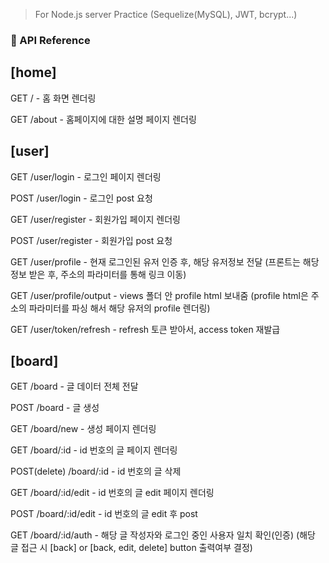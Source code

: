 > For Node.js server Practice (Sequelize(MySQL), JWT, bcrypt...)

### 📝 API Reference
## [home]

GET / - 홈 화면 렌더링

GET /about - 홈페이지에 대한 설명 페이지 렌더링

## [user]

GET /user/login - 로그인 페이지 렌더링

POST /user/login - 로그인 post 요청

GET /user/register - 회원가입 페이지 렌더링

POST /user/register - 회원가입 post 요청

GET /user/profile - 현재 로그인된 유저 인증 후, 해당 유저정보 전달
(프론트는 해당 정보 받은 후, 주소의 파라미터를 통해 링크 이동)

GET /user/profile/output - views 폴더 안 profile html 보내줌
(profile html은 주소의 파라미터를 파싱 해서 해당 유저의 profile 렌더링)

GET /user/token/refresh - refresh 토큰 받아서, access token 재발급

## [board]

GET /board - 글 데이터 전체 전달

POST /board - 글 생성

GET /board/new - 생성 페이지 렌더링

GET /board/:id - id 번호의 글 페이지 렌더링

POST(delete) /board/:id - id 번호의 글 삭제

GET /board/:id/edit - id 번호의 글 edit 페이지 렌더링

POST /board/:id/edit - id 번호의 글 edit 후 post

GET /board/:id/auth - 해당 글 작성자와 로그인 중인 사용자 일치 확인(인증)
(해당 글 접근 시 [back] or [back, edit, delete] button 출력여부 결정)
